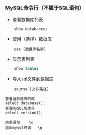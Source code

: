 ### MySQL命令行（不属于SQL语句）
+   查看数据库列表
~~~
    show databases;
~~~
+ 使用（选择）数据库 
~~~
    use [数据库名字]
~~~
+ 显示表列表
~~~sql
    show tables
~~~
+ 导入sql文件到数据库
~~~
    sourse [文件路径]
~~~

~~~
查看当前选择的库
select database();
查看MySQL版本号
select version();
~~~

~~~
结束语句    \c
退出mysql终端   \q
~~~